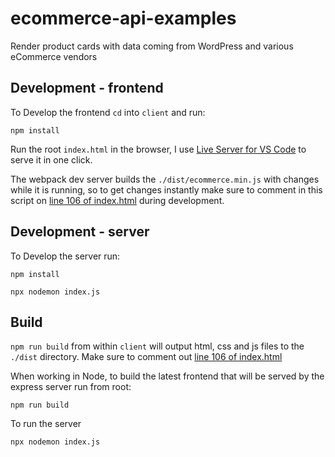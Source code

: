 # ecommerce-api-examples

Render product cards with data coming from WordPress and various eCommerce vendors

## Development - frontend

To Develop the frontend `cd` into `client` and run:

`npm install`

Run the root `index.html` in the browser, I use [Live Server for VS Code](https://marketplace.visualstudio.com/items?itemName=ritwickdey.LiveServer) to serve it in one click.

The webpack dev server builds the `./dist/ecommerce.min.js` with changes while it is running, so to get changes instantly make sure to comment in this script on [line 106 of index.html](https://github.com/RossoMaguire/ecommerce-api-examples/blob/42aedbe809ee5dcee512966224c05cd2989e2190/index.html#L106) during development.

## Development - server

To Develop the server run:

`npm install`

`npx nodemon index.js`

## Build

`npm run build` from within `client` will output html, css and js files to the `./dist` directory. Make sure to comment out [line 106 of index.html](https://github.com/RossoMaguire/ecommerce-api-examples/blob/42aedbe809ee5dcee512966224c05cd2989e2190/index.html#L106)

When working in Node, to build the latest frontend that will be served by the express server run from root:

`npm run build`

To run the server

`npx nodemon index.js`
